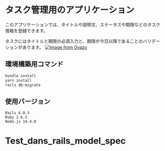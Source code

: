 # タスク管理用のアプリケーション

このアプリケーションでは、タイトルや説明文、ステータスや期限などのタスク情報を登録できます。

タスクにはタイトルと期限の必須入力と、期限が今日以降であることのバリデーションがあります。
[![Image from Gyazo](https://t.gyazo.com/teams/diveintocode/844628817228920f718b1e9963fe671e.gif)](https://diveintocode.gyazo.com/844628817228920f718b1e9963fe671e)

## 環境構築用コマンド
```bash
bundle install
yarn install
rails db:migrate
```

## 使用バージョン
```
Rails 6.0.3
Ruby 2.6.5
Node.js 14.4.0
```
# Test_dans_rails_model_spec
